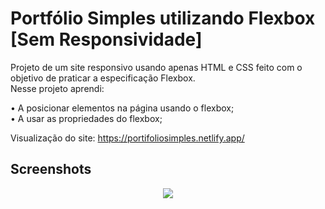# Portfólio Simples utilizando Flexbox [Sem Responsividade]

Projeto de um site responsivo usando apenas HTML e CSS feito com o objetivo de praticar a especificação Flexbox.<br>
Nesse projeto aprendi:<br>

• A posicionar elementos na página usando o flexbox;<br>
• A usar as propriedades do flexbox;<br>

Visualização do site: https://portifoliosimples.netlify.app/

## Screenshots

<p align="center">
  <img src="screenshot.do.projeto1.png" align="center"></img>
</p>
